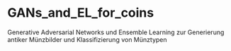 # GANs_and_EL_for_coins
Generative Adversarial Networks und Ensemble Learning zur Generierung antiker Münzbilder und Klassifizierung von Münztypen
